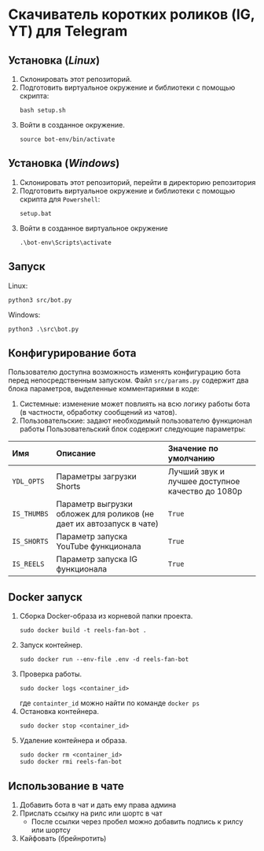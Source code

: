# Скачиватель коротких роликов (IG, YT) для Telegram

## Установка (*Linux*)
1. Склонировать этот репозиторий.
2. Подготовить виртуальное окружение и библиотеки с помощью скрипта:
    ```
    bash setup.sh
    ```
3. Войти в созданное окружение.
    ```
    source bot-env/bin/activate
    ```


## Установка (*Windows*)
1. Склонировать этот репозиторий, перейти в директорию репозитория
2. Подготовить виртуальное окружение и библиотеки с помощью скрипта для `Powershell`:
    ```
    setup.bat
    ```
3. Войти в созданное виртуальное окружение
    ```
    .\bot-env\Scripts\activate
    ```


## Запуск
Linux:
```
python3 src/bot.py
```
Windows:
```
python3 .\src\bot.py
```


## Конфигурирование бота
Пользователю доступна возможность изменять конфигурацию бота перед непосредственным запуском.
Файл `src/params.py` содержит два блока параметров, выделенные комментариями в коде:
1. Системные: изменение может повлиять на всю логику работы бота (в частности, обработку сообщений из чатов).
2. Пользовательские: задают необходимый пользователю функционал работы
Пользовательский блок содержит следующие параметры:

| Имя         | Описание                  | Значение по умолчанию                  |
| :---------- | :------------------------ | :------------------------------------- |
| `YDL_OPTS`  | Параметры загрузки Shorts | Лучший звук и лучшее доступное качество до 1080p
| `IS_THUMBS` | Параметр выгрузки обложек для роликов (не дает их автозапуск в чате) | `True`
| `IS_SHORTS` | Параметр запуска YouTube функционала | `True`
| `IS_REELS`  | Параметр запуска IG функционала      | `True`



## Docker запуск
1. Сборка Docker-образа из корневой папки проекта.
    ```
    sudo docker build -t reels-fan-bot .
    ```
2. Запуск контейнер.
    ```
    sudo docker run --env-file .env -d reels-fan-bot
    ```
3. Проверка работы.
    ```
    sudo docker logs <container_id>
    ```
    где `containter_id` можно найти по команде ```docker ps```
4. Остановка контейнера.
    ```
    sudo docker stop <container_id>
    ```
5. Удаление контейнера и образа.
    ```
    sudo docker rm <container_id>
    sudo docker rmi reels-fan-bot
    ```


## Использование в чате
1. Добавить бота в чат и дать ему права админа
2. Прислать ссылку на рилс или шортс в чат
    * После ссылки через пробел можно добавить подпись к рилсу или шортсу
3. Кайфовать (брейнротить)
